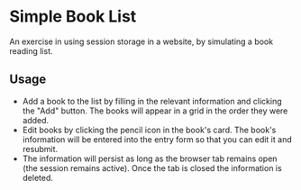 # Simple Book List

An exercise in using session storage in a website, by simulating a book reading
list.

## Usage

- Add a book to the list by filling in the relevant information and clicking the "Add"
  button. The books will appear in a grid in the order they were added.
- Edit books by clicking the pencil icon in the book's card. The book's information will
  be entered into the entry form so that you can edit it and resubmit.
- The information will persist as long as the browser tab remains open (the session 
  remains active). Once the tab is closed the information is deleted.
